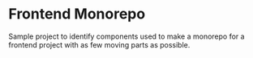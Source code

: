 # Frontend Monorepo

Sample project to identify components used to make a monorepo for a frontend project with as few moving parts as possible.
